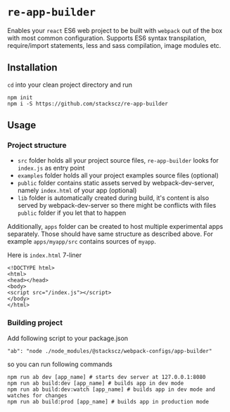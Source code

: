 # `re-app-builder`

Enables your `react` ES6 web project to be built with `webpack` out of the box with most common configuration. Supports ES6 syntax transpilation, require/import statements, less and sass compilation, image modules etc. 

## Installation

`cd` into your clean project directory and run

    npm init
    npm i -S https://github.com/stackscz/re-app-builder

## Usage

### Project structure

- `src` folder holds all your project source files, `re-app-builder` looks for `index.js` as entry point
- `examples` folder holds all your project examples source files (optional)
- `public` folder contains static assets served by webpack-dev-server, namely `index.html` of your app (optional)
- `lib` folder is automatically created during build, it's content is also served by webpack-dev-server so there might be conflicts with files `public` folder if you let that to happen 

Additionally, `apps` folder can be created to host multiple experimental apps separately. 
Those should have same structure as described above. 
For example `apps/myapp/src` contains sources of `myapp`.

Here is `index.html` 7-liner

    <!DOCTYPE html>
    <html>
    <head></head>
    <body>
    <script src="/index.js"></script>
    </body>
    </html>

### Building project

Add following script to your package.json

    "ab": "node ./node_modules/@stackscz/webpack-configs/app-builder"    

so you can run following commands 

    npm run ab dev [app_name] # starts dev server at 127.0.0.1:8080
    npm run ab build:dev [app_name] # builds app in dev mode
    npm run ab build:dev:watch [app_name] # builds app in dev mode and watches for changes
    npm run ab build:prod [app_name] # builds app in production mode

